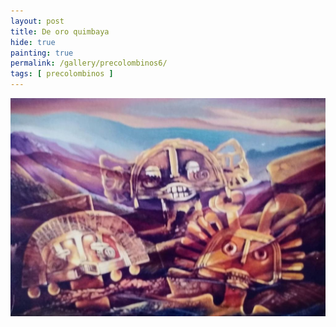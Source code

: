 ```yaml
---
layout: post
title: De oro quimbaya
hide: true
painting: true
permalink: /gallery/precolombinos6/
tags: [ precolombinos ]
---
```


![De oro quimbaya](/assets/img/paintings/precolomb_6.jpeg)
